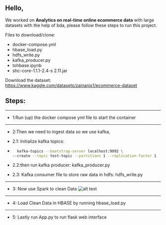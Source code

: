 Hello,
---
We worked on **Analytics on real-time online ecommerce data** with large datasets with the help of bda, please follow these steps to run this project.

Files to download/clone:
- docker-compose.yml
- hbase_load.py
- hdfs_write.py
- kafka_producer.py
- tohbase.ipynb
- shc-core-1.1.1-2.4-s 2.11.jar

Download the dataset: https://www.kaggle.com/datasets/zainanis1/ecommerce-dataset

## **Steps:**
---
- 1:Run (up) the docker compose yml file to start the container
---
- 2:Then we need to ingest data so we use kafka,
- 2.1: Initialize kafka topics:

- ```bash
    kafka-topics --bootstrap-server localhost:9092 \
  --create --topic test-topic --partitions 1 --replication-factor 1


- 2.2:then run kafka producer: kafka_producer.py
- 2.3: Kafka consumer file to store raw data in hdfs: hdfs_write.py
---
- 3: Now use Spark to clean Data
  ![alt text](image-3.png)
---
- 4: Load Clean Data in HBASE by running hbase_load.py
---
- 5: Lastly run App.py to run flask web interface 
 


